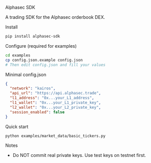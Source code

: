 Alphasec SDK

A trading SDK for the Alphasec orderbook DEX.

Install
```bash
pip install alphasec-sdk
```

Configure (required for examples)
```bash
cd examples
cp config.json.example config.json
# Then edit config.json and fill your values
```

Minimal config.json
```json
{
  "network": "kairos",
  "api_url": "https://api.alphasec.trade",
  "l1_address": "0x...your_L1_address",
  "l1_wallet": "0x...your_L1_private_key",
  "l2_wallet": "0x...your_L2_private_key",
  "session_enabled": false
}
```

Quick start
```bash
python examples/market_data/basic_tickers.py
```

Notes
- Do NOT commit real private keys. Use test keys on testnet first.
